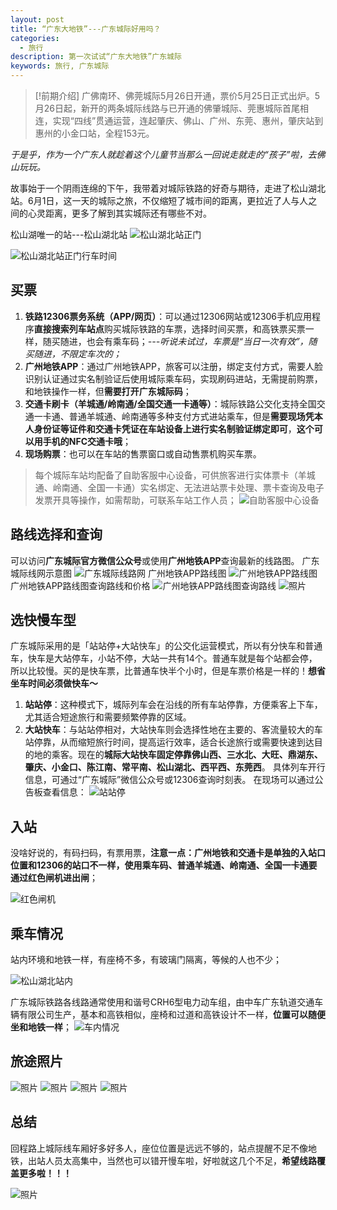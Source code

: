 ```yaml
---
layout: post
title: “广东大地铁”---广东城际好用吗？
categories:
  - 旅行
description: 第一次试试“广东大地铁”广东城际
keywords: 旅行, 广东城际
---
```


> [!前期介绍]
> 广佛南环、佛莞城际5月26日开通，票价5月25日正式出炉。5月26日起，新开的两条城际线路与已开通的佛肇城际、莞惠城际首尾相连，实现“四线”贯通运营，连起肇庆、佛山、广州、东莞、惠州，肇庆站到惠州的小金口站，全程153元。

*于是乎，作为一个广东人就趁着这个儿童节当那么一回说走就走的“孩子”啦，去佛山玩玩。*

故事始于一个阴雨连绵的下午，我带着对城际铁路的好奇与期待，走进了松山湖北站。6月1日，这一天的城际之旅，不仅缩短了城市间的距离，更拉近了人与人之间的心灵距离，更多了解到其实城际还有哪些不对。

松山湖唯一的站---松山湖北站
![松山湖北站正门](/images/posts/2024-06-02-广东大地铁广东城际好用吗？/IMG_0890.JPEG)

![松山湖北站正门行车时间](/images/posts/2024-06-02-广东大地铁广东城际好用吗？/IMG_0892.JPEG)


## 买票

1. **铁路12306票务系统（APP/网页）**：可以通过12306网站或12306手机应用程序**直接搜索列车站点**购买城际铁路的车票，选择时间买票，和高铁票买票一样，随买随进，也会有乘车码；*---听说未试过，车票是“当日一次有效”，随买随进，不限定车次的；*
3. **广州地铁APP**：通过广州地铁APP，旅客可以注册，绑定支付方式，需要人脸识别认证通过实名制验证后使用城际乘车码，实现刷码进站，无需提前购票，和地铁操作一样，但**需要打开广东城际码**；
4. **交通卡刷卡（羊城通/岭南通/全国交通一卡通等）**：城际铁路公交化支持全国交通一卡通、普通羊城通、岭南通等多种支付方式进站乘车，但是**需要现场凭本人身份证等证件和交通卡凭证在车站设备上进行实名制验证绑定即可**，**这个可以用手机的NFC交通卡哦**；
5. **现场购票**：也可以在车站的售票窗口或自动售票机购买车票。

> 每个城际车站均配备了自助客服中心设备，可供旅客进行实体票卡（羊城通、岭南通、全国一卡通）实名绑定、无法进站票卡处理、票卡查询及电子发票开具等操作，如需帮助，可联系车站工作人员；
![自助客服中心设备](/images/posts/2024-06-02-广东大地铁广东城际好用吗？/自助客服中心设备.jpg)

## 路线选择和查询
可以访问**广东城际官方微信公众号**或使用**广州地铁APP**查询最新的线路图。
广东城际线网示意图
![广东城际线路网](/images/posts/2024-06-02-广东大地铁广东城际好用吗？/广东城际线路网.jpg)
广州地铁APP路线图
![广州地铁APP路线图](/images/posts/2024-06-02-广东大地铁广东城际好用吗？/广州地铁APP路线图.png)
广州地铁APP路线图查询路线和价格
![广州地铁APP路线图查询路线](/images/posts/2024-06-02-广东大地铁广东城际好用吗？/广州地铁APP路线图查询路线.png)
![照片](/images/posts/2024-06-02-广东大地铁广东城际好用吗？/IMG_0918.PNG)
## 选快慢车型 
广东城际采用的是「站站停+大站快车」的公交化运营模式，所以有分快车和普通车，快车是大站停车，小站不停，大站一共有14个。普通车就是每个站都会停，所以比较慢。买的是快车票，比普通车快半个小时，但是车票价格是一样的！**想省坐车时间必须做快车～**
1. **站站停**：这种模式下，城际列车会在沿线的所有车站停靠，方便乘客上下车，尤其适合短途旅行和需要频繁停靠的区域。
2. **大站快车**：与站站停相对，大站快车则会选择性地在主要的、客流量较大的车站停靠，从而缩短旅行时间，提高运行效率，适合长途旅行或需要快速到达目的地的乘客。现在的**城际大站快车固定停靠佛山西、三水北、大旺、鼎湖东、肇庆、小金口、陈江南、常平南、松山湖北、西平西、东莞西**。
具体列车开行信息，可通过“广东城际”微信公众号或12306查询时刻表。
在现场可以通过公告板查看信息：
![站站停](/images/posts/2024-06-02-广东大地铁广东城际好用吗？/站站停.png)

## 入站
没啥好说的，有码扫码，有票用票，**注意一点：广州地铁和交通卡是单独的入站口位置和12306的站口不一样，使用乘车码、普通羊城通、岭南通、全国一卡通要通过红色闸机进出闸**；

![红色闸机](/images/posts/2024-06-02-广东大地铁广东城际好用吗？/红色闸机.jpg)


## 乘车情况
站内环境和地铁一样，有座椅不多，有玻璃门隔离，等候的人也不少；

![松山湖北站内](/images/posts/2024-06-02-广东大地铁广东城际好用吗？/松山湖北站内.png)

广东城际铁路各线路通常使用和谐号CRH6型电力动车组，由中车广东轨道交通车辆有限公司生产，基本和高铁相似，座椅和过道和高铁设计不一样，**位置可以随便坐和地铁一样**；
![车内情况](/images/posts/2024-06-02-广东大地铁广东城际好用吗？/车内情况.png)


## 旅途照片


![照片](/images/posts/2024-06-02-广东大地铁广东城际好用吗？/IMG_0916.JPEG)
![照片](/images/posts/2024-06-02-广东大地铁广东城际好用吗？/IMG_0921.JPEG)
![照片](/images/posts/2024-06-02-广东大地铁广东城际好用吗？/IMG_1509.JPEG)
![照片](/images/posts/2024-06-02-广东大地铁广东城际好用吗？/IMG_1514.JPEG)


## 总结
回程路上城际线车厢好多好多人，座位位置是远远不够的，站点提醒不足不像地铁，出站人员太高集中，当然也可以错开慢车啦，好啦就这几个不足，**希望线路覆盖更多啦！！！**

![照片](/images/posts/2024-06-02-广东大地铁广东城际好用吗？/IMG_1521.JPEG)